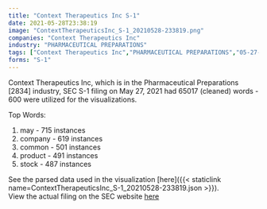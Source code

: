 ```yaml
---
title: "Context Therapeutics Inc S-1"
date: 2021-05-28T23:38:19
image: "ContextTherapeuticsInc_S-1_20210528-233819.png"
companies: "Context Therapeutics Inc"
industry: "PHARMACEUTICAL PREPARATIONS"
tags: ["Context Therapeutics Inc","PHARMACEUTICAL PREPARATIONS","05-27-2021","S-1"]
forms: "S-1"
---
```

Context Therapeutics Inc, which is in the Pharmaceutical Preparations [2834] industry, SEC S-1 filing on May 27, 2021 had 65017 (cleaned) words - 600 were utilized for the visualizations.

Top Words:
1. may - 715 instances
2. company - 619 instances
3. common - 501 instances
4. product - 491 instances
5. stock - 487 instances


See the parsed data used in the visualization [here]({{< staticlink name=ContextTherapeuticsInc_S-1_20210528-233819.json >}}).  
View the actual filing on the SEC website [here](https://www.sec.gov/Archives/edgar/data/1842952/0001193125-21-175568.txt)